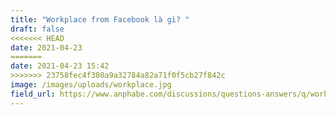 ```yaml
---
title: "Workplace from Facebook là gì? "
draft: false
<<<<<<< HEAD
date: 2021-04-23
=======
date: 2021-04-23 15:42
>>>>>>> 23758fec4f380a9a32784a82a71f0f5cb27f842c
image: /images/uploads/workplace.jpg
field_url: https://www.anphabe.com/discussions/questions-answers/q/workplace-facebook-la-gi/33819/answer
---
```

